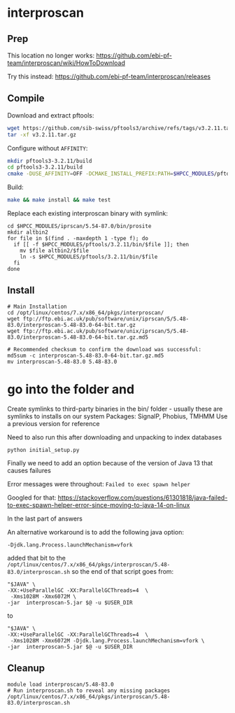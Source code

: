 # interproscan

## Prep

This location no longer works:
https://github.com/ebi-pf-team/interproscan/wiki/HowToDownload

Try this instead:
https://github.com/ebi-pf-team/interproscan/releases

## Compile

Download and extract pftools:

```bash
wget https://github.com/sib-swiss/pftools3/archive/refs/tags/v3.2.11.tar.gz
tar -xf v3.2.11.tar.gz
```

Configure without `AFFINITY`:

```bash
mkdir pftools3-3.2.11/build
cd pftools3-3.2.11/build
cmake -DUSE_AFFINITY=OFF -DCMAKE_INSTALL_PREFIX:PATH=$HPCC_MODULES/pftools/3.2.11 ..
```

Build:

```bash
make && make install && make test
```

Replace each existing interproscan binary with symlink:

```
cd $HPCC_MODULES/iprscan/5.54-87.0/bin/prosite
mkdir altbin2
for file in $(find . -maxdepth 1 -type f); do
  if [[ -f $HPCC_MODULES/pftools/3.2.11/bin/$file ]]; then
    mv $file altbin2/$file
    ln -s $HPCC_MODULES/pftools/3.2.11/bin/$file
  fi
done
```

## Install
```
# Main Installation
cd /opt/linux/centos/7.x/x86_64/pkgs/interproscan/
wget ftp://ftp.ebi.ac.uk/pub/software/unix/iprscan/5/5.48-83.0/interproscan-5.48-83.0-64-bit.tar.gz
wget ftp://ftp.ebi.ac.uk/pub/software/unix/iprscan/5/5.48-83.0/interproscan-5.48-83.0-64-bit.tar.gz.md5

# Recommended checksum to confirm the download was successful:
md5sum -c interproscan-5.48-83.0-64-bit.tar.gz.md5
mv interproscan-5.48-83.0 5.48-83.0
```

# go into the folder and 
Create symlinks to third-party binaries in the bin/ folder - usually these are symlinks to installs on our system
Packages: SignalP, Phobius, TMHMM
Use a previous version for reference

Need to also run this after downloading and unpacking to index databases
```
python initial_setup.py
```

Finally we need to add an option because of the version of Java 13 that causes failures

Error messages were throughout:
```Failed to exec spawn helper```

Googled for that:
https://stackoverflow.com/questions/61301818/java-failed-to-exec-spawn-helper-error-since-moving-to-java-14-on-linux

In the last part of answers

An alternative workaround is to add the following java option:
```
-Djdk.lang.Process.launchMechanism=vfork
```

added that bit to the `/opt/linux/centos/7.x/x86_64/pkgs/interproscan/5.48-83.0/interproscan.sh`
so the end of that script goes from:
```
"$JAVA" \
-XX:+UseParallelGC -XX:ParallelGCThreads=4  \
 -Xms1028M -Xmx6072M \
-jar  interproscan-5.jar $@ -u $USER_DIR
```
to
```
"$JAVA" \
-XX:+UseParallelGC -XX:ParallelGCThreads=4  \
 -Xms1028M -Xmx6072M -Djdk.lang.Process.launchMechanism=vfork \
-jar  interproscan-5.jar $@ -u $USER_DIR
```

## Cleanup
```
module load interproscan/5.48-83.0
# Run interproscan.sh to reveal any missing packages
/opt/linux/centos/7.x/x86_64/pkgs/interproscan/5.48-83.0/interproscan.sh
```

